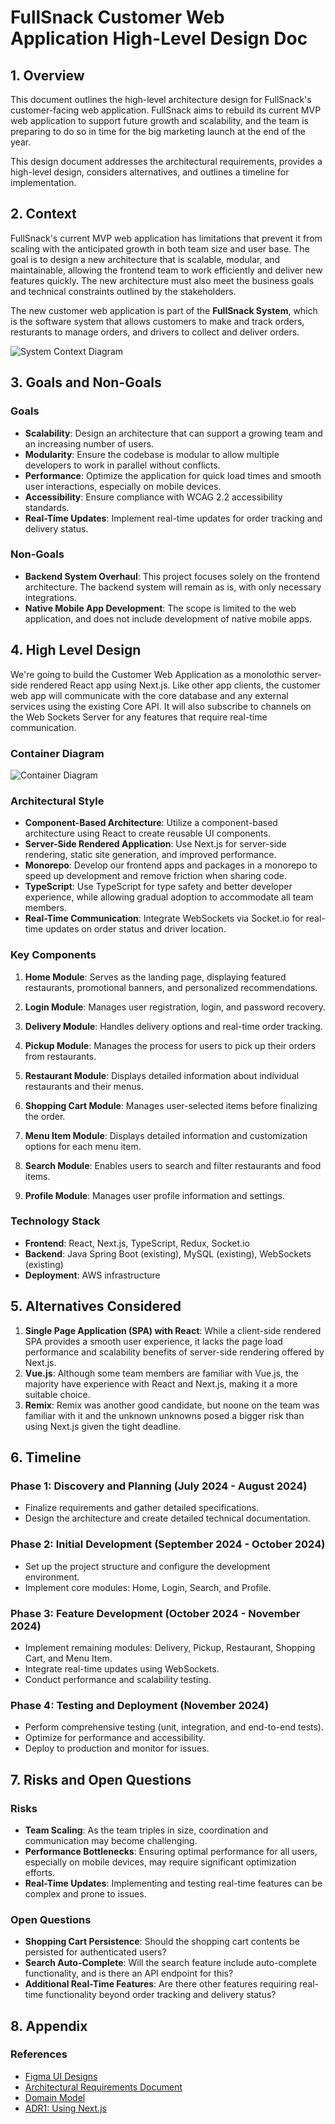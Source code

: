 # FullSnack Customer Web Application High-Level Design Doc

## 1. Overview

This document outlines the high-level architecture design for FullSnack's customer-facing web application. FullSnack aims to rebuild its current MVP web application to support future growth and scalability, and the team is preparing to do so in time for the big marketing launch at the end of the year.

This design document addresses the architectural requirements, provides a high-level design, considers alternatives, and outlines a timeline for implementation.

## 2. Context

FullSnack's current MVP web application has limitations that prevent it from scaling with the anticipated growth in both team size and user base. The goal is to design a new architecture that is scalable, modular, and maintainable, allowing the frontend team to work efficiently and deliver new features quickly. The new architecture must also meet the business goals and technical constraints outlined by the stakeholders.

The new customer web application is part of the **FullSnack System**, which is the software system that allows customers to make and track orders, resturants to manage orders, and drivers to collect and deliver orders.

![System Context Diagram](./System%20Context%20Diagram.png)

## 3. Goals and Non-Goals

### Goals

- **Scalability**: Design an architecture that can support a growing team and an increasing number of users.
- **Modularity**: Ensure the codebase is modular to allow multiple developers to work in parallel without conflicts.
- **Performance**: Optimize the application for quick load times and smooth user interactions, especially on mobile devices.
- **Accessibility**: Ensure compliance with WCAG 2.2 accessibility standards.
- **Real-Time Updates**: Implement real-time updates for order tracking and delivery status.

### Non-Goals

- **Backend System Overhaul**: This project focuses solely on the frontend architecture. The backend system will remain as is, with only necessary integrations.
- **Native Mobile App Development**: The scope is limited to the web application, and does not include development of native mobile apps.

## 4. High Level Design

We're going to build the Customer Web Application as a monolothic server-side rendered React app using Next.js. Like other app clients, the customer web app will communicate with the core database and any external services using the existing Core API. It will also subscribe to channels on the Web Sockets Server for any features that require real-time communication.

### Container Diagram

![Container Diagram](./container-diagram.png)

### Architectural Style

- **Component-Based Architecture**: Utilize a component-based architecture using React to create reusable UI components.
- **Server-Side Rendered Application**: Use Next.js for server-side rendering, static site generation, and improved performance.
- **Monorepo**: Develop our frontend apps and packages in a monorepo to speed up development and remove friction when sharing code.
- **TypeScript**: Use TypeScript for type safety and better developer experience, while allowing gradual adoption to accommodate all team members.
- **Real-Time Communication**: Integrate WebSockets via Socket.io for real-time updates on order status and driver location.

### Key Components

1. **Home Module**: Serves as the landing page, displaying featured restaurants, promotional banners, and personalized recommendations.

2. **Login Module**: Manages user registration, login, and password recovery.

3. **Delivery Module**: Handles delivery options and real-time order tracking.

4. **Pickup Module**: Manages the process for users to pick up their orders from restaurants.

5. **Restaurant Module**: Displays detailed information about individual restaurants and their menus.

6. **Shopping Cart Module**: Manages user-selected items before finalizing the order.

7. **Menu Item Module**: Displays detailed information and customization options for each menu item.

8. **Search Module**: Enables users to search and filter restaurants and food items.

9. **Profile Module**: Manages user profile information and settings.

### Technology Stack

- **Frontend**: React, Next.js, TypeScript, Redux, Socket.io
- **Backend**: Java Spring Boot (existing), MySQL (existing), WebSockets (existing)
- **Deployment**: AWS infrastructure

## 5. Alternatives Considered

1. **Single Page Application (SPA) with React**: While a client-side rendered SPA provides a smooth user experience, it lacks the page load performance and scalability benefits of server-side rendering offered by Next.js.
2. **Vue.js**: Although some team members are familiar with Vue.js, the majority have experience with React and Next.js, making it a more suitable choice.
3. **Remix**: Remix was another good candidate, but noone on the team was familiar with it and the unknown unknowns posed a bigger risk than using Next.js given the tight deadline.

## 6. Timeline

### Phase 1: Discovery and Planning (July 2024 - August 2024)

- Finalize requirements and gather detailed specifications.
- Design the architecture and create detailed technical documentation.

### Phase 2: Initial Development (September 2024 - October 2024)

- Set up the project structure and configure the development environment.
- Implement core modules: Home, Login, Search, and Profile.

### Phase 3: Feature Development (October 2024 - November 2024)

- Implement remaining modules: Delivery, Pickup, Restaurant, Shopping Cart, and Menu Item.
- Integrate real-time updates using WebSockets.
- Conduct performance and scalability testing.

### Phase 4: Testing and Deployment (November 2024)

- Perform comprehensive testing (unit, integration, and end-to-end tests).
- Optimize for performance and accessibility.
- Deploy to production and monitor for issues.

## 7. Risks and Open Questions

### Risks

- **Team Scaling**: As the team triples in size, coordination and communication may become challenging.
- **Performance Bottlenecks**: Ensuring optimal performance for all users, especially on mobile devices, may require significant optimization efforts.
- **Real-Time Updates**: Implementing and testing real-time features can be complex and prone to issues.

### Open Questions

- **Shopping Cart Persistence**: Should the shopping cart contents be persisted for authenticated users?
- **Search Auto-Complete**: Will the search feature include auto-complete functionality, and is there an API endpoint for this?
- **Additional Real-Time Features**: Are there other features requiring real-time functionality beyond order tracking and delivery status?

## 8. Appendix

### References

- [Figma UI Designs](https://www.figma.com/design/cKot2kO0cg2PpR3QwgppXm/FullSnack-Spec?node-id=0-1&t=gBOwglj8jVc5t9JR-1)
- [Architectural Requirements Document](requirements-final.md)
- [Domain Model](./domain-model-final.md)
- [ADR1: Using Next.js](./adr.md)
